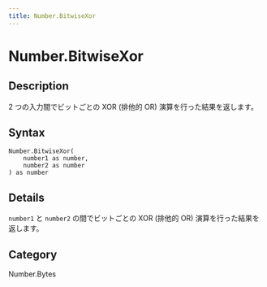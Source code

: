 ```yaml
---
title: Number.BitwiseXor
---
```


# Number.BitwiseXor


## Description

2 つの入力間でビットごとの XOR (排他的 OR) 演算を行った結果を返します。


## Syntax

```powerquery
Number.BitwiseXor(
    number1 as number,
    number2 as number
) as number
```


## Details

<code>number1</code> と <code>number2</code> の間でビットごとの XOR (排他的 OR) 演算を行った結果を返します。



## Category
Number.Bytes
